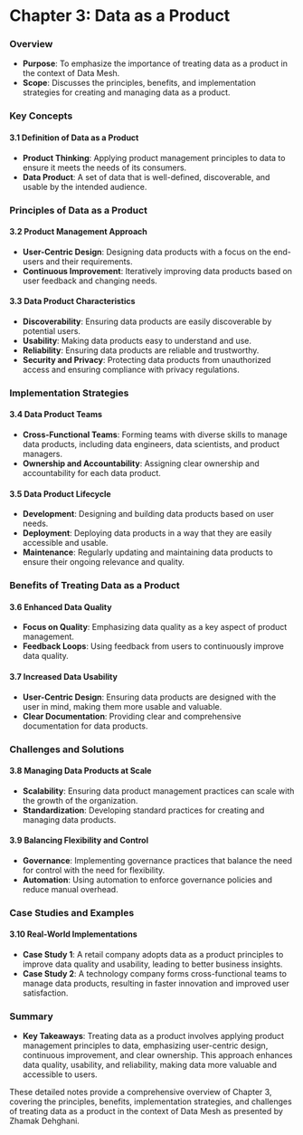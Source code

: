 # Chapter 3: Data as a Product

### Overview
- **Purpose**: To emphasize the importance of treating data as a product in the context of Data Mesh.
- **Scope**: Discusses the principles, benefits, and implementation strategies for creating and managing data as a product.

### Key Concepts

#### 3.1 Definition of Data as a Product
- **Product Thinking**: Applying product management principles to data to ensure it meets the needs of its consumers.
- **Data Product**: A set of data that is well-defined, discoverable, and usable by the intended audience.

### Principles of Data as a Product

#### 3.2 Product Management Approach
- **User-Centric Design**: Designing data products with a focus on the end-users and their requirements.
- **Continuous Improvement**: Iteratively improving data products based on user feedback and changing needs.

#### 3.3 Data Product Characteristics
- **Discoverability**: Ensuring data products are easily discoverable by potential users.
- **Usability**: Making data products easy to understand and use.
- **Reliability**: Ensuring data products are reliable and trustworthy.
- **Security and Privacy**: Protecting data products from unauthorized access and ensuring compliance with privacy regulations.

### Implementation Strategies

#### 3.4 Data Product Teams
- **Cross-Functional Teams**: Forming teams with diverse skills to manage data products, including data engineers, data scientists, and product managers.
- **Ownership and Accountability**: Assigning clear ownership and accountability for each data product.

#### 3.5 Data Product Lifecycle
- **Development**: Designing and building data products based on user needs.
- **Deployment**: Deploying data products in a way that they are easily accessible and usable.
- **Maintenance**: Regularly updating and maintaining data products to ensure their ongoing relevance and quality.

### Benefits of Treating Data as a Product

#### 3.6 Enhanced Data Quality
- **Focus on Quality**: Emphasizing data quality as a key aspect of product management.
- **Feedback Loops**: Using feedback from users to continuously improve data quality.

#### 3.7 Increased Data Usability
- **User-Centric Design**: Ensuring data products are designed with the user in mind, making them more usable and valuable.
- **Clear Documentation**: Providing clear and comprehensive documentation for data products.

### Challenges and Solutions

#### 3.8 Managing Data Products at Scale
- **Scalability**: Ensuring data product management practices can scale with the growth of the organization.
- **Standardization**: Developing standard practices for creating and managing data products.

#### 3.9 Balancing Flexibility and Control
- **Governance**: Implementing governance practices that balance the need for control with the need for flexibility.
- **Automation**: Using automation to enforce governance policies and reduce manual overhead.

### Case Studies and Examples

#### 3.10 Real-World Implementations
- **Case Study 1**: A retail company adopts data as a product principles to improve data quality and usability, leading to better business insights.
- **Case Study 2**: A technology company forms cross-functional teams to manage data products, resulting in faster innovation and improved user satisfaction.

### Summary
- **Key Takeaways**: Treating data as a product involves applying product management principles to data, emphasizing user-centric design, continuous improvement, and clear ownership. This approach enhances data quality, usability, and reliability, making data more valuable and accessible to users.

These detailed notes provide a comprehensive overview of Chapter 3, covering the principles, benefits, implementation strategies, and challenges of treating data as a product in the context of Data Mesh as presented by Zhamak Dehghani.